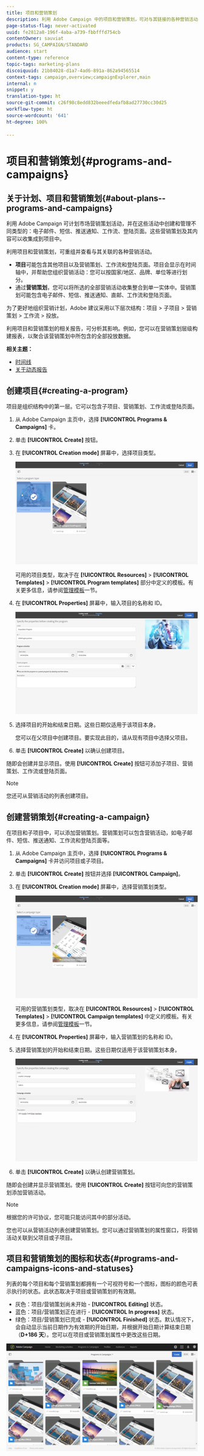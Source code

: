 ```yaml
---
title: 项目和营销策划
description: 利用 Adobe Campaign 中的项目和营销策划，可对与其链接的各种营销活动进行分组和编排。利用项目和营销策划的相关报告，可分析其影响。
page-status-flag: never-activated
uuid: fe2812a8-196f-4aba-a739-fbbfffd754cb
contentOwner: sauviat
products: SG_CAMPAIGN/STANDARD
audience: start
content-type: reference
topic-tags: marketing-plans
discoiquuid: 21b84028-d1a7-4ad6-891a-862a94565514
context-tags: campaign,overview;campaignExplorer,main
internal: n
snippet: y
translation-type: ht
source-git-commit: c26f98c8edd832beeedfedafb8ad27730cc30d25
workflow-type: ht
source-wordcount: '641'
ht-degree: 100%

---
```



# 项目和营销策划{#programs-and-campaigns}

## 关于计划、项目和营销策划{#about-plans--programs-and-campaigns}

利用 Adobe Campaign 可计划市场营销策划活动，并在这些活动中创建和管理不同类型的：电子邮件、短信、推送通知、工作流、登陆页面。这些营销策划及其内容可以收集成到项目中。

利用项目和营销策划，可重组并查看与其关联的各种营销活动。

* **项目**&#x200B;可能包含其他项目以及营销策划、工作流和登陆页面。项目会显示在时间轴中，并帮助您组织营销活动：您可以按国家/地区、品牌、单位等进行划分。
* 通过&#x200B;**营销策划**，您可以将所选的全部营销活动收集整合到单一实体中。营销策划可能包含电子邮件、短信、推送通知、直邮、工作流和登陆页面。

为了更好地组织营销计划，Adobe 建议采用以下层次结构：项目 > 子项目 > 营销策划 > 工作流 > 投放。

利用项目和营销策划的相关报告，可分析其影响。例如，您可以在营销策划层级构建报表，以聚合该营销策划中所包含的全部投放数据。

**相关主题：**

* [时间线](../../start/using/timeline.md)
* [关于动态报告](../../reporting/using/about-dynamic-reports.md)

## 创建项目{#creating-a-program}

项目是组织结构中的第一层。它可以包含子项目、营销策划、工作流或登陆页面。

1. 从 Adobe Campaign 主页中，选择 **[!UICONTROL Programs & Campaigns]** 卡。
1. 单击 **[!UICONTROL Create]** 按钮。
1. 在 **[!UICONTROL Creation mode]** 屏幕中，选择项目类型。

   ![](assets/programs_and_campaigns_2.png)

   可用的项目类型，取决于在 **[!UICONTROL Resources]** > **[!UICONTROL Templates]** > **[!UICONTROL Program templates]** 部分中定义的模板。有关更多信息，请参阅[管理模板](../../start/using/marketing-activity-templates.md)一节。

1. 在 **[!UICONTROL Properties]** 屏幕中，输入项目的名称和 ID。

   ![](assets/programs_and_campaigns_3.png)

1. 选择项目的开始和结束日期。这些日期仅适用于该项目本身。

   您可以在父项目中创建项目。要实现此目的，请从现有项目中选择父项目。

1. 单击 **[!UICONTROL Create]** 以确认创建项目。

随即会创建并显示项目。使用 **[!UICONTROL Create]** 按钮可添加子项目、营销策划、工作流或登陆页面。

>[!NOTE]
>
>您还可从营销活动的列表创建项目。

## 创建营销策划{#creating-a-campaign}

在项目和子项目中，可以添加营销策划。营销策划可以包含营销活动，如电子邮件、短信、推送通知、工作流和登陆页面等。

1. 从 Adobe Campaign 主页中，选择 **[!UICONTROL Programs & Campaigns]** 卡并访问项目或子项目。
1. 单击 **[!UICONTROL Create]** 按钮并选择 **[!UICONTROL Campaign]**。
1. 在 **[!UICONTROL Creation mode]** 屏幕中，选择营销策划类型。

   ![](assets/programs_and_campaigns_7.png)

   可用的营销策划类型，取决在 **[!UICONTROL Resources]** > **[!UICONTROL Templates]** > **[!UICONTROL Campaign templates]** 中定义的模板。有关更多信息，请参阅[管理模板](../../start/using/marketing-activity-templates.md)一节。

1. 在 **[!UICONTROL Properties]** 屏幕中，输入营销策划的名称和 ID。
1. 选择营销策划的开始和结束日期。这些日期仅适用于该营销策划本身。

   ![](assets/programs_and_campaigns_8.png)

1. 单击 **[!UICONTROL Create]** 以确认创建营销策划。

随即会创建并显示营销策划。使用 **[!UICONTROL Create]** 按钮可向您的营销策划添加营销活动。

>[!NOTE]
>
>根据您的许可协议，您可能只能访问其中的部分活动。

您也可以从营销活动列表创建营销策划。您可以通过营销策划的属性窗口，将营销活动关联到父项目或子项目。

## 项目和营销策划的图标和状态{#programs-and-campaigns-icons-and-statuses}

列表的每个项目和每个营销策划都拥有一个可视符号和一个图标，图标的颜色可表示执行的状态。此状态取决于项目或营销策划的有效期。

* 灰色：项目/营销策划尚未开始 - **[!UICONTROL Editing]** 状态。
* 蓝色：项目/营销策划正在进行 - **[!UICONTROL In progress]** 状态。
* 绿色：项目/营销策划已完成 - **[!UICONTROL Finished]** 状态。默认情况下，会自动显示当前日期作为有效期的开始日期，并根据开始日期计算结束日期（**D+186 天**）。您可以在项目或营销策划属性中更改这些日期。

![](assets/programs_and_campaigns.png)

